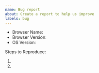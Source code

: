 ```yaml
---
name: Bug report
about: Create a report to help us improve
labels: bug
---
```

<!-- ⚠️⚠️ Do Not Delete This! bug_report_template ⚠️⚠️ -->
<!-- Please search existing issues to avoid creating duplicates. -->

<!-- Use Help > Report Issue to prefill these. -->
- Browser Name:
- Browser Version:
- OS Version:

Steps to Reproduce:

1.
2.
